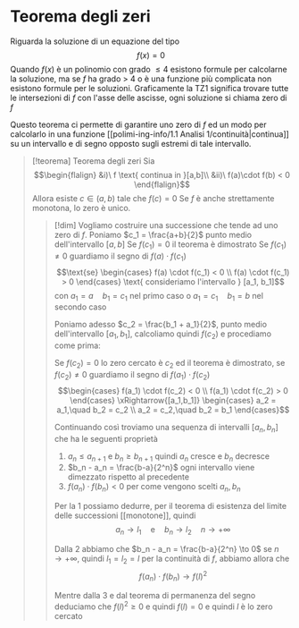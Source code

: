# Teorema degli zeri
Riguarda la soluzione di un equazione del tipo
$$f(x) = 0\tag{TZ1}$$
Quando $f(x)$ è un polinomio con grado $\leq 4$ esistono formule per calcolarne la soluzione, ma se $f$ ha grado $>$ 4 o è una funzione più complicata non esistono formule per le soluzioni.
Graficamente la $\text{TZ1}$ significa trovare tutte le intersezioni di $f$ con l'asse delle ascisse, ogni soluzione si chiama zero di $f$

Questo teorema ci permette di garantire uno zero di $f$ ed un modo per calcolarlo in una funzione [[polimi-ing-info/1.1 Analisi 1/continuità|continua]] su un intervallo e di segno opposto sugli estremi di tale intervallo.

>[!teorema] Teorema degli zeri
>Sia
>$$\begin{flalign}
>&i)\ f \text{ continua in }[a,b]\\
>&ii)\ f(a)\cdot f(b) < 0
>\end{flalign}$$
>Allora esiste $c\in(a,b)$ tale che $f(c) = 0$
>Se $f$ è anche strettamente monotona, lo zero è unico.
>>[!dim]
>>Vogliamo costruire una successione che tende ad uno zero di $f$.
>>Poniamo $c_1 = \frac{a+b}{2}$ punto medio dell'intervallo $[a,b]$
>>Se $f(c_1) = 0$ il teorema è dimostrato
>>Se $f(c_1) \neq 0$ guardiamo il segno di $f(a)\cdot f(c_1)$
>>$$\text{se} 
>>\begin{cases}
>>f(a) \cdot f(c_1) < 0 \\
>>f(a) \cdot f(c_1) > 0
>>\end{cases}
>>\text{ consideriamo l'intervallo } [a_1, b_1]$$
>> con $a_1 = a \quad b_1 = c_1$ nel primo caso
>> o $a_1 = c_1 \quad b_1 = b$ nel secondo caso
>>
>>Poniamo adesso $c_2 = \frac{b_1 + a_1}{2}$, punto medio dell'intervallo $[a_1,b_1]$, calcoliamo quindi $f(c_2)$ e procediamo come prima:
>>
>>Se $f(c_2) = 0$ lo zero cercato è $c_2$ ed il teorema è dimostrato, se $f(c_2) \neq 0$ guardiamo il segno di $f(a_1)\cdot f(c_2)$
>>$$\begin{cases}
>>f(a_1) \cdot f(c_2) < 0 \\
>>f(a_1) \cdot f(c_2) > 0
>>\end{cases}
>>\xRightarrow{[a_1,b_1]}
>>\begin{cases}
>>a_2 = a_1,\quad b_2 = c_2 \\
>>a_2 = c_2,\quad b_2 = b_1
>>\end{cases}$$
>>
>>Continuando così troviamo una sequenza di intervalli $[a_n, b_n]$ che ha le seguenti proprietà
>> 1. $a_n \leq a_{n+1}$ e $b_n \geq b_{n+1}$ quindi $a_n$ cresce e $b_n$ decresce
>> 2.  $b_n - a_n = \frac{b-a}{2^n}$ ogni intervallo viene dimezzato rispetto al precedente
>> 3. $f(a_n)\cdot f(b_n) < 0$ per come vengono scelti $a_n, b_n$
>> 
>> Per la 1 possiamo dedurre, per il teorema di esistenza del limite delle successioni [[monotone]], quindi
>> $$a_n \to l_1\quad \text{e}\quad b_n\to l_2\quad n\to+\infty$$
>> 
>> Dalla 2 abbiamo che $b_n - a_n = \frac{b-a}{2^n} \to 0$ se $n\to+\infty$, quindi $l_1 = l_2 = l$ per la continuità di $f$, abbiamo allora che
>> $$f(a_n)\cdot f(b_n)\to f(l)^2$$
>> 
>> Mentre dalla 3 e dal teorema di permanenza del segno deduciamo che
>> $f(l)^2 \geq 0$ e quindi $f(l) = 0$ e quindi $l$ è lo zero cercato




